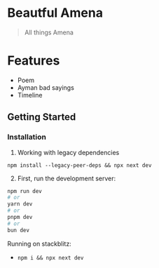 # Beautful Amena

> All things Amena


# Features

- Poem
- Ayman bad sayings
- Timeline

## Getting Started

### Installation


1. Working with legacy dependencies


`npm install --legacy-peer-deps && npx next dev`

2. First, run the development server:

```bash
npm run dev
# or
yarn dev
# or
pnpm dev
# or
bun dev
```

Running on stackblitz:

- `npm i && npx next dev`
